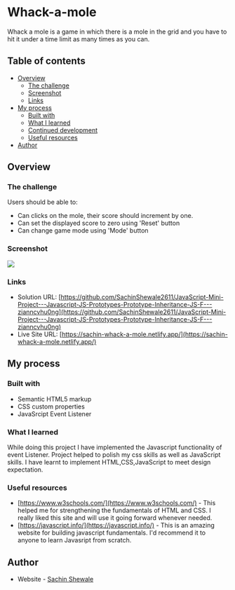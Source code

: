 # Whack-a-mole

Whack a mole is a game in which there is a mole in the grid and you have to hit it under a time limit as many times as you can.
## Table of contents

- [Overview](#overview)
  - [The challenge](#the-challenge)
  - [Screenshot](#screenshot)
  - [Links](#links)
- [My process](#my-process)
  - [Built with](#built-with)
  - [What I learned](#what-i-learned)
  - [Continued development](#continued-development)
  - [Useful resources](#useful-resources)
- [Author](#author)



## Overview

### The challenge

Users should be able to:

- Can clicks on the mole, their score should increment by one.
- Can set the displayed score to zero using 'Reset' button
- Can change game mode using 'Mode' button

### Screenshot

![](.images/Screenshot.png)


### Links

- Solution URL: [https://github.com/SachinShewale2611/JavaScript-Mini-Project---Javascript-JS-Prototypes-Prototype-Inheritance-JS-F---zianncvhu0ng](https://github.com/SachinShewale2611/JavaScript-Mini-Project---Javascript-JS-Prototypes-Prototype-Inheritance-JS-F---zianncvhu0ng)
- Live Site URL: [https://sachin-whack-a-mole.netlify.app/](https://sachin-whack-a-mole.netlify.app/)

## My process

### Built with

- Semantic HTML5 markup
- CSS custom properties
- JavaSrcipt Event Listener

### What I learned

While doing this project I have implemented the Javascript functionality of event Listener. Project helped to polish my css skills as well as JavaScript skills. I have learnt to implement HTML,CSS,JavaScript to meet design expectation.


<!-- ### Continued development

This is the nestedCommentSection in which on refresh we get backs to its initial state. Further, I'll make this to sustain it by providing login system. -->


### Useful resources

- [https://www.w3schools.com/](https://www.w3schools.com/) - This helped me for strengthening the fundamentals of HTML and CSS. I really liked this site and will use it going forward whenever needed. 
- [https://javascript.info/](https://javascript.info/) - This is an amazing website for building javascript fundamentals. I'd recommend it to anyone to learn Javasript from scratch.



## Author

- Website - [Sachin Shewale](https://www.linkedin.com/in/sachin-shewale)

